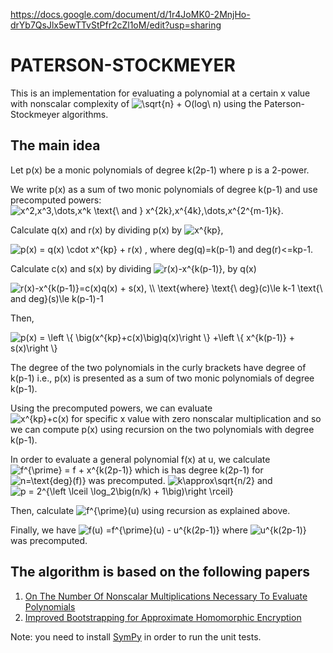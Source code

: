 https://docs.google.com/document/d/1r4JoMK0-2MnjHo-drYb7QsJlx5ewTTvStPfr2cZl1oM/edit?usp=sharing


# PATERSON-STOCKMEYER
This is an implementation for evaluating a polynomial at a certain x value with nonscalar complexity of
<img src="https://latex.codecogs.com/gif.latex?\sqrt{n}&space;&plus;&space;O(log\&space;n)" title="\sqrt{n} + O(log\ n)" />
using the Paterson-Stockmeyer algorithms.

## The main idea
Let p(x) be a monic polynomials of degree k(2p-1) where p is a 2-power.

We write p(x) as a sum of two monic polynomials of degree k(p-1) and use precomputed powers: 
<img src="https://latex.codecogs.com/gif.latex?x^2,x^3,\dots,x^k&space;\text{\&space;and&space;}&space;x^{2k},x^{4k},\dots,x^{pk}" title="x^2,x^3,\dots,x^k \text{\ and } x^{2k},x^{4k},\dots,x^{2^{m-1}k}" />.

Calculate q(x) and r(x) by dividing p(x) by <img src="https://latex.codecogs.com/gif.latex?x^{kp}" title="x^{kp}" />,

<img src="https://latex.codecogs.com/gif.latex?p(x)&space;=&space;q(x)&space;\cdot&space;x^{kp}&space;&plus;&space;r(x)" title="p(x) = q(x) \cdot x^{kp} + r(x)" />
, where deg(q)=k(p-1) and deg(r)<=kp-1.


Calculate c(x) and s(x) by dividing 
<img src="https://latex.codecogs.com/gif.latex?r(x)-x^{k(p-1)}" title="r(x)-x^{k(p-1)}" />,
by q(x)

<img src="https://latex.codecogs.com/gif.latex?r(x)-x^{k(p-1)}=c(x)q(x)&space;&plus;&space;s(x),&space;\\&space;\text{where}&space;\text{\&space;deg}(c)\le&space;k-1&space;\text{\&space;and&space;deg}(s)\le&space;k(p-1)-1" title="r(x)-x^{k(p-1)}=c(x)q(x) + s(x), \\ \text{where} \text{\ deg}(c)\le k-1 \text{\ and deg}(s)\le k(p-1)-1" />

Then, 

<img src="https://latex.codecogs.com/gif.latex?p(x)&space;=&space;\left&space;\{&space;\big(x^{kp}&plus;c(x)\big)q(x)\right&space;\}&space;&plus;\left&space;\{&space;x^{k(p-1)}&space;&plus;&space;s(x)\right&space;\}" title="p(x) = \left \{ \big(x^{kp}+c(x)\big)q(x)\right \} +\left \{ x^{k(p-1)} + s(x)\right \}" />

The degree of the two polynomials in the curly brackets have degree of k(p-1) i.e.,  p(x) is presented as a sum of two monic polynomials of degree k(p-1).

Using the precomputed powers, we can evaluate  
<img src="https://latex.codecogs.com/gif.latex?x^{kp}&plus;c(x)" title="x^{kp}+c(x)" />
for specific x value with zero nonscalar multiplication and so we can compute p(x) using recursion on the two polynomials with degree k(p-1).

In order to evaluate a general polynomial f(x) at u, we calculate 
<img src="https://latex.codecogs.com/gif.latex?f^{\prime}&space;=&space;f&space;&plus;&space;x^{k(2p-1)}" title="f^{\prime} = f + x^{k(2p-1)}" />
which is has degree k(2p-1) for 
<img src="https://latex.codecogs.com/gif.latex?n=\deg(f)" title="n=\text{deg}(f)}" /> was precomputed.
<img src="https://latex.codecogs.com/gif.latex?k\approx\sqrt{n/2}" title="k\approx\sqrt{n/2}" />
and 
<img src="https://latex.codecogs.com/gif.latex?p&space;=&space;2^{\left&space;\lceil&space;\log_2\big((n/k)&space;&plus;&space;1\big)\right&space;\rceil}" title="p = 2^{\left \lceil \log_2\big(n/k) + 1\big)\right \rceil}" />

Then, calculate 
<img src="https://latex.codecogs.com/gif.latex?f^{\prime}(u)" title="f^{\prime}(u)" />
using recursion as explained above.

Finally, we have
<img src="https://latex.codecogs.com/gif.latex?f(u)&space;=f^{\prime}(u)&space;-&space;u^{k(2p-1)}" title="f(u) =f^{\prime}(u) - u^{k(2p-1)}" /> 
where 
<img src="https://latex.codecogs.com/gif.latex?u^{k(2p-1)}" title="u^{k(2p-1)}" /> was precomputed.






 
## The algorithm is based on the following papers
1) [On The Number Of Nonscalar Multiplications Necessary To Evaluate Polynomials](https://www.researchgate.net/profile/Mike_Paterson3/publication/220617048_On_the_Number_of_Nonscalar_Multiplications_Necessary_to_Evaluate_Polynomials/links/5630d22408aef3349c29f8c1.pdf)
2) [Improved Bootstrapping for Approximate Homomorphic Encryption](https://eprint.iacr.org/2018/1043.pdf)

Note: you need to install [SymPy](https://www.sympy.org/en/index.html) in order to run the unit tests.


